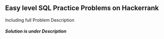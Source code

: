 ## Easy level SQL Practice Problems on Hackerrank 

Including full Problem Description

##### Solution is under Description
